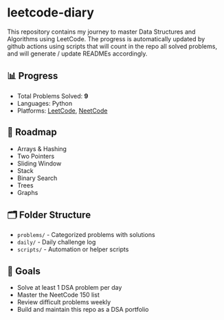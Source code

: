 # leetcode-diary

This repository contains my journey to master Data Structures and Algorithms using LeetCode.
The progress is automatically updated by github actions using scripts that will count in the repo all solved problems,
and will generate / update READMEs accordingly.

## 📊 Progress

- Total Problems Solved: **9**
- Languages: Python
- Platforms: [LeetCode](https://leetcode.com/), [NeetCode](https://neetcode.io/)

## 🧭 Roadmap

- Arrays & Hashing
- Two Pointers
- Sliding Window
- Stack
- Binary Search
- Trees
- Graphs

## 🗂️ Folder Structure

- `problems/` - Categorized problems with solutions
- `daily/` - Daily challenge log
- `scripts/` - Automation or helper scripts

## 📌 Goals

- Solve at least 1 DSA problem per day
- Master the NeetCode 150 list
- Review difficult problems weekly
- Build and maintain this repo as a DSA portfolio
